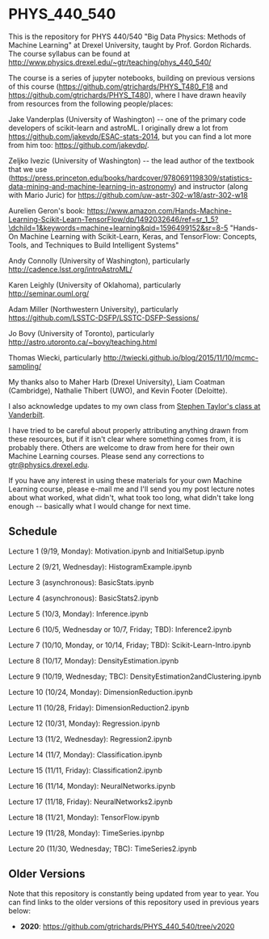 # PHYS_440_540

This is the repository for PHYS 440/540 "Big Data Physics: Methods of Machine Learning" at Drexel University, taught by Prof. Gordon Richards.  The course syllabus can be found at http://www.physics.drexel.edu/~gtr/teaching/phys_440_540/

The course is a series of jupyter notebooks, building on previous versions of this course (https://github.com/gtrichards/PHYS_T480_F18 and https://github.com/gtrichards/PHYS_T480), where I have drawn heavily from resources from the following people/places:

Jake Vanderplas (University of Washington) -- one of the primary code developers of scikit-learn and astroML.  I originally drew a lot from https://github.com/jakevdp/ESAC-stats-2014, but you can find a lot more from him too: https://github.com/jakevdp/.

Zeljko Ivezic (University of Washington) -- the lead author of the textbook that we use (https://press.princeton.edu/books/hardcover/9780691198309/statistics-data-mining-and-machine-learning-in-astronomy) and instructor (along with Mario Juric) for https://github.com/uw-astr-302-w18/astr-302-w18

Aurelien Geron's book: https://www.amazon.com/Hands-Machine-Learning-Scikit-Learn-TensorFlow/dp/1492032646/ref=sr_1_5?\dchild=1&keywords=machine+learning&qid=1596499152&sr=8-5 "Hands-On Machine Learning with Scikit-Learn, Keras, and TensorFlow: Concepts, Tools, and Techniques to Build Intelligent Systems"

Andy Connolly (University of Washington), particularly http://cadence.lsst.org/introAstroML/

Karen Leighly (University of Oklahoma), particularly http://seminar.ouml.org/

Adam Miller (Northwestern University), particularly https://github.com/LSSTC-DSFP/LSSTC-DSFP-Sessions/

Jo Bovy (University of Toronto), particularly http://astro.utoronto.ca/~bovy/teaching.html

Thomas Wiecki, particularly http://twiecki.github.io/blog/2015/11/10/mcmc-sampling/

My thanks also to Maher Harb (Drexel University), Liam Coatman (Cambridge), Nathalie Thibert (UWO), and Kevin Footer (Deloitte).

I also acknowledge updates to my own class from [Stephen Taylor's class at Vanderbilt](https://github.com/VanderbiltAstronomy/astr_8070_s22).

I have tried to be careful about properly attributing anything drawn from these resources, but if it isn't clear where something comes from, it is probably there.
Others are welcome to draw from here for their own Machine Learning courses.  Please send any corrections to gtr@physics.drexel.edu.

If you have any interest in using these materials for your own Machine Learning course, please e-mail me and I'll send you my post lecture notes about what worked, what didn't, what took too long, what didn't take long enough -- basically what I would change for next time.

## Schedule

Lecture 1 (9/19, Monday): Motivation.ipynb and InitialSetup.ipynb

Lecture 2 (9/21, Wednesday): HistogramExample.ipynb

Lecture 3 (asynchronous): BasicStats.ipynb

Lecture 4 (asynchronous): BasicStats2.ipynb

Lecture 5 (10/3, Monday): Inference.ipynb

Lecture 6 (10/5, Wednesday or 10/7, Friday; TBD): Inference2.ipynb

Lecture 7 (10/10, Monday, or 10/14, Friday; TBD): Scikit-Learn-Intro.ipynb

Lecture 8 (10/17, Monday): DensityEstimation.ipynb

Lecture 9 (10/19, Wednesday; TBC): DensityEstimation2andClustering.ipynb

Lecture 10 (10/24, Monday): DimensionReduction.ipynb

Lecture 11 (10/28, Friday): DimensionReduction2.ipynb

Lecture 12 (10/31, Monday): Regression.ipynb

Lecture 13 (11/2, Wednesday): Regression2.ipynb

Lecture 14 (11/7, Monday): Classification.ipynb

Lecture 15 (11/11, Friday): Classification2.ipynb

Lecture 16 (11/14, Monday): NeuralNetworks.ipynb

Lecture 17 (11/18, Friday): NeuralNetworks2.ipynb

Lecture 18 (11/21, Monday): TensorFlow.ipynb

Lecture 19 (11/28, Monday): TimeSeries.ipynbp

Lecture 20 (11/30, Wednesday; TBC): TimeSeries2.ipynb

## Older Versions
Note that this repository is constantly being updated from year to year. You can find links to the older versions of this repository used in previous years below:
- **2020**: https://github.com/gtrichards/PHYS_440_540/tree/v2020
